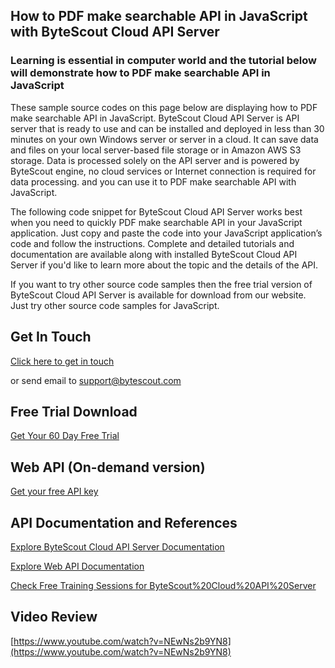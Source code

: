 ## How to PDF make searchable API in JavaScript with ByteScout Cloud API Server

### Learning is essential in computer world and the tutorial below will demonstrate how to PDF make searchable API in JavaScript

These sample source codes on this page below are displaying how to PDF make searchable API in JavaScript. ByteScout Cloud API Server is API server that is ready to use and can be installed and deployed in less than 30 minutes on your own Windows server or server in a cloud. It can save data and files on your local server-based file storage or in Amazon AWS S3 storage. Data is processed solely on the API server and is powered by ByteScout engine, no cloud services or Internet connection is required for data processing. and you can use it to PDF make searchable API with JavaScript.

The following code snippet for ByteScout Cloud API Server works best when you need to quickly PDF make searchable API in your JavaScript application. Just copy and paste the code into your JavaScript application’s code and follow the instructions. Complete and detailed tutorials and documentation are available along with installed ByteScout Cloud API Server if you'd like to learn more about the topic and the details of the API.

If you want to try other source code samples then the free trial version of ByteScout Cloud API Server is available for download from our website. Just try other source code samples for JavaScript.

## Get In Touch

[Click here to get in touch](https://bytescout.zendesk.com/hc/en-us/requests/new?subject=ByteScout%20Cloud%20API%20Server%20Question)

or send email to [support@bytescout.com](mailto:support@bytescout.com?subject=ByteScout%20Cloud%20API%20Server%20Question) 

## Free Trial Download

[Get Your 60 Day Free Trial](https://bytescout.com/download/web-installer?utm_source=github-readme)

## Web API (On-demand version)

[Get your free API key](https://pdf.co/documentation/api?utm_source=github-readme)

## API Documentation and References

[Explore ByteScout Cloud API Server Documentation](https://bytescout.com/documentation/index.html?utm_source=github-readme)

[Explore Web API Documentation](https://pdf.co/documentation/api?utm_source=github-readme)

[Check Free Training Sessions for ByteScout%20Cloud%20API%20Server](https://academy.bytescout.com/)

## Video Review

[https://www.youtube.com/watch?v=NEwNs2b9YN8](https://www.youtube.com/watch?v=NEwNs2b9YN8)